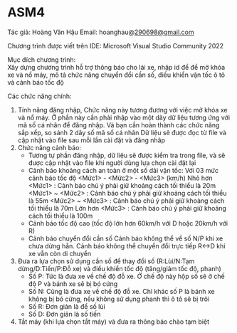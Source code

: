 # ASM4
Tác giả: Hoàng Văn Hậu
Email: hoanghau@290698@gmail.com

Chương trình được viết trên IDE: Microsoft Visual Studio Community 2022

Mục đích chương trình: 	
	Xây dựng chương trình hỗ trợ thông báo cho lái xe, 
	nhập id để để mở khóa xe và nổ máy, mô tả chức năng 
	chuyển đổi cần số, điều khiển vận tốc ô tô và cảnh báo tốc độ

Các chức năng chính:
1. Tính năng đăng nhập, Chức năng này tương đương với việc mở khóa xe và nổ máy.
	Ở phần này cần phải nhập vào một dãy dữ liệu tương ứng với mã số cá nhân để đăng nhập. 
	Và bạn cần hoàn thành các chức năng sắp xếp, so sánh 2 dãy số mã số cá nhân
	Dữ liệu sẽ được đọc từ file và cập nhật vào file sau mỗi lần cài đặt và đăng nhâp
2. Chức năng cảnh báo:
 	 + Tương tự phần đăng nhập, dữ liệu sẽ được kiểm tra trong file, và sẽ được cập nhật vào file 
	khi người dùng lựa chọn cài đặt lại
  	+ Cảnh báo khoảng cách an toàn ở một số dải vận tốc:
		Với 03 mức cảnh báo tốc độ <Mức1> - <Mức2> - <Mức3> (km/h)
			Nhỏ hơn <Mức1> : Cảnh báo chú ý phải giữ khoảng cách tối thiểu là 20m
			<Mức1> ~ <Mức2> : Cảnh báo chú ý phải giữ khoảng cách tối thiểu là 55m
			<Mức2> ~ <Mức3> : Cảnh báo chú ý phải giữ khoảng cách tối thiểu là 70m
			Lớn hơn <Mức3> : Cảnh báo chú ý phải giữ khoảng cách tối thiểu là 100m
  	+ Cảnh báo tốc độ cao (tốc độ lớn hơn 60km/h với D hoặc 20km/h với R)
  	+ Cảnh báo chuyển đổi cần số
	Cảnh báo không thể về số N/P khi xe chưa dừng hẳn.
	Cảnh báo không thể chuyển đổi trực tiếp R<->D khi xe vẫn còn di chuyển
3. Đưa ra lựa chọn sử dụng cần số để thay đổi số (R:Lùi/N:Tạm dừng/D:Tiến/P:Đỗ xe) 
   và điều khiển tốc độ (tăng/giảm tốc độ, phanh)
	+ Số P: Tức là đưa xe về chế độ đỗ xe. Ở chế độ này hộp số sẽ ở chế độ P và bánh xe sẽ bị bó cứng
	+ Số N: Cũng là đưa xe về chế độ đỗ xe. Chỉ khác số P là bánh xe không bị bó cứng, nếu không sử dụng phanh thì ô tô sẽ bị trôi
	+ Số R: Đơn giản là để số lùi
	+ Số D: Đơn giản là số tiến
4. Tắt máy (khi lựa chọn tắt máy) và đưa ra thông báo chào tạm biệt
